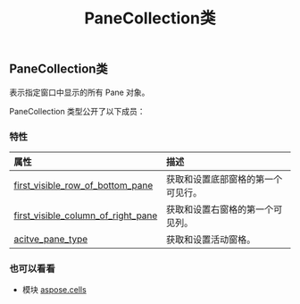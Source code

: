 ﻿---
title: PaneCollection类
second_title: Aspose.Cells for Python via .NET API 参考资料
description:
type: docs
weight: 1160
url: /zh/python-net/aspose.cells/panecollection/
is_root: false
---
##  PaneCollection类
表示指定窗口中显示的所有 Pane 对象。



PaneCollection 类型公开了以下成员：

### 特性
|属性|描述|
| :- | :- |
| [first_visible_row_of_bottom_pane](/cells/zh/python-net/aspose.cells/panecollection/first_visible_row_of_bottom_pane) |获取和设置底部窗格的第一个可见行。|
| [first_visible_column_of_right_pane](/cells/zh/python-net/aspose.cells/panecollection/first_visible_column_of_right_pane) |获取和设置右窗格的第一个可见列。|
| [acitve_pane_type](/cells/zh/python-net/aspose.cells/panecollection/acitve_pane_type) |获取和设置活动窗格。|



### 也可以看看
* 模块 [aspose.cells](..)
